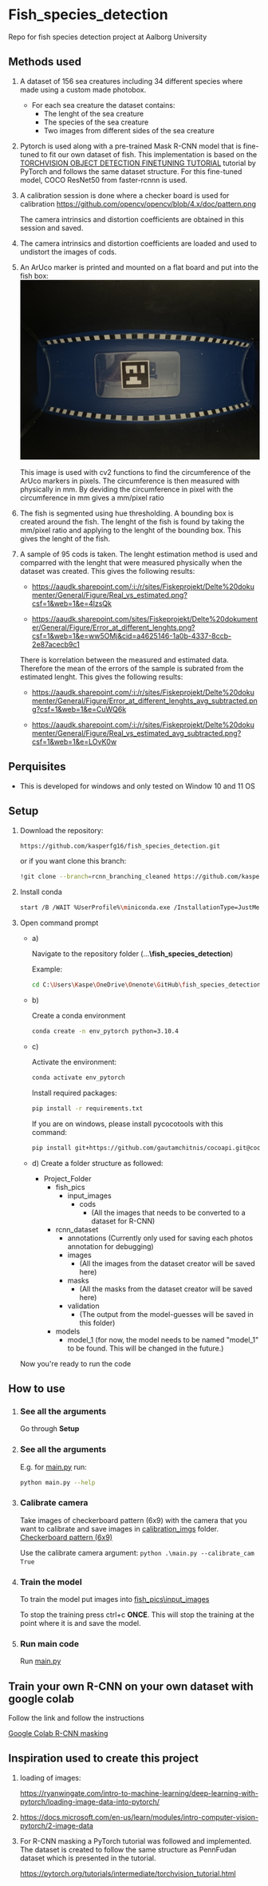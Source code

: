 # Fish_species_detection

Repo for fish species detection project at Aalborg University

## Methods used

1.
    A dataset of 156 sea creatures including 34 different species where made using a custom made photobox.
    - For each sea creature the dataset contains:
        - The lenght of the sea creature
        - The species of the sea creature
        - Two images from different sides of the sea creature

2.
    Pytorch is used along with a pre-trained Mask R-CNN model that is fine-tuned to fit our own dataset of fish. This implementation is based on the [TORCHVISION OBJECT DETECTION FINETUNING TUTORIAL](https://pytorch.org/tutorials/intermediate/torchvision_tutorial.html#torchvision-object-detection-finetuning-tutorial) tutorial by PyTorch and follows the same dataset structure. For this fine-tuned model, COCO ResNet50 from faster-rcnnn is used.

3.
    A calibration session is done where a checker board is used for calibration <https://github.com/opencv/opencv/blob/4.x/doc/pattern.png>

    The camera intrinsics and distortion coefficients are obtained in this session and saved.

4.
    The camera intrinsics and distortion coefficients are loaded and used to undistort the images of cods.

5.
    An ArUco marker is printed and mounted on a flat board and put into the fish box: ![ArUco in box](arUco_in_box.JPG)

    This image is used with cv2 functions to find the circumference of the ArUco markers in pixels. The circumference is then measured with physically in mm. By deviding the circumference in pixel with the circumference in mm gives a mm/pixel ratio

6.
    The fish is segmented using hue thresholding. A bounding box is created around the fish. The lenght of the fish is found by taking the mm/pixel ratio and applying to the lenght of the bounding box. This gives the lenght of the fish.

7.
    A sample of 95 cods is taken. The lenght estimation method is used and comparred with the lenght that were measured physically when the dataset was created. This gives the following results:

    - <https://aaudk.sharepoint.com/:i:/r/sites/Fiskeprojekt/Delte%20dokumenter/General/Figure/Real_vs_estimated.png?csf=1&web=1&e=4lzsQk>

    - <https://aaudk.sharepoint.com/sites/Fiskeprojekt/Delte%20dokumenter/General/Figure/Error_at_different_lenghts.png?csf=1&web=1&e=ww5OMj&cid=a4625146-1a0b-4337-8ccb-2e87acecb9c1>

    There is korrelation between the measured and estimated data. Therefore the mean of the errors of the sample is subrated from the estimated lenght. This gives the following results:

    - <https://aaudk.sharepoint.com/:i:/r/sites/Fiskeprojekt/Delte%20dokumenter/General/Figure/Error_at_different_lenghts_avg_subtracted.png?csf=1&web=1&e=CuWQ6k>

    - <https://aaudk.sharepoint.com/:i:/r/sites/Fiskeprojekt/Delte%20dokumenter/General/Figure/Real_vs_estimated_avg_subtracted.png?csf=1&web=1&e=LOvK0w>


## Perquisites

- This is developed for windows and only tested on Window 10 and 11 OS

## Setup

1. Download the repository:

    ``` bash
    https://github.com/kasperfg16/fish_species_detection.git
    ```

    or if you want clone this branch:

    ``` bash
    !git clone --branch=rcnn_branching_cleaned https://github.com/kasperfg16/fish_species_detection.git
    ```

2. Install conda

    ``` bash
    start /B /WAIT %UserProfile%\miniconda.exe /InstallationType=JustMe /AddToPath=0 /RegisterPython=0 /S /D=%UserProfile%\miniconda3
    ```

3. Open command prompt

    - a)

        Navigate to the repository folder (...**\fish_species_detection**)

        Example:

        ``` bash
        cd C:\Users\Kaspe\OneDrive\Onenote\GitHub\fish_species_detection
        ```

    - b)

        Create a conda environment

        ``` bash
        conda create -n env_pytorch python=3.10.4
        ```

    - c)

        Activate the environment:

        ``` bash
        conda activate env_pytorch
        ```

        Install required packages:

        ``` bash
        pip install -r requirements.txt
        ```

        If you are on windows, please install pycocotools with this command:

        ``` bash
        pip install git+https://github.com/gautamchitnis/cocoapi.git@cocodataset-master#subdirectory=PythonAPI
        ```

    - d)
         Create a folder structure as followed:

        - Project_Folder
            - fish_pics
                - input_images
                    - cods
                        - (All the images that needs to be converted to a dataset for R-CNN)
            - rcnn_dataset
                - annotations (Currently only used for saving each photos annotation for debugging)
                - images
                    - (All the images from the dataset creator will be saved here)
                - masks
                    - (All the masks from the dataset creator will be saved here)
                - validation
                    - (The output from the model-guesses will be saved in this folder)
            - models
                - model_1 (for now, the model needs to be named "model_1" to be found. This will be changed in the future.)

    Now you're ready to run the code

## How to use

1. ### See all the arguments

    Go through **Setup**

2. ### See all the arguments

    E.g. for [main.py](main.py) run:

    ``` bash
    python main.py --help
    ```

3. ### Calibrate camera

    Take images of checkerboard pattern (6x9) with the camera that you want to calibrate and save images in [calibration_imgs](calibration_imgs) folder. [Checkerboard pattern (6x9)](https://github.com/opencv/opencv/blob/4.x/doc/pattern.png)

    Use the calibrate camera argument: `python .\main.py --calibrate_cam True`

4. ### Train the model

    To train the model put images into [fish_pics\input_images](fish_pics\input_images)

    To stop the training press ctrl+c **ONCE**. This will stop the training at the point where it is and save the model.

6. ### Run main code

    Run [main.py](main.py)


## Train your own R-CNN on your own dataset with google colab

Follow the link and follow the instructions

[Google Colab R-CNN masking](https://colab.research.google.com/drive/1oxojIhiJwssvCTv5AOTZ3y7nDfHh2IfN?usp=sharing)

## Inspiration used to create this project

1. loading of images:

    <https://ryanwingate.com/intro-to-machine-learning/deep-learning-with-pytorch/loading-image-data-into-pytorch/>

2. <https://docs.microsoft.com/en-us/learn/modules/intro-computer-vision-pytorch/2-image-data>

4. For R-CNN masking a PyTorch tutorial was followed and implemented. The dataset is created to follow the same structure as PennFudan dataset which is presented in the tutorial.

    <https://pytorch.org/tutorials/intermediate/torchvision_tutorial.html>